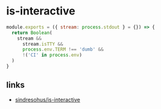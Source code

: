 # is-interactive

```js
module.exports = ({ stream: process.stdout } = {}) => {
  return Boolean(
    stream &&
      stream.isTTY &&
      process.env.TERM !== 'dumb' &&
      !('CI' in process.env)
  )
}
```

## links

- [sindresohus/is-interactive](https://github.com/sindresorhus/is-interactive/blob/master/index.js)
